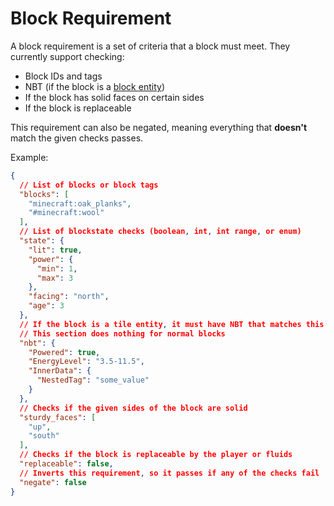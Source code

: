 # Block Requirement

A block requirement is a set of criteria that a block must meet. They currently support checking:

* Block IDs and tags
* NBT (if the block is a [block entity](https://minecraft.wiki/w/Block_entity))
* If the block has solid faces on certain sides
* If the block is replaceable

This requirement can also be negated, meaning everything that **doesn't** match the given checks passes.

Example:

```json
{
  // List of blocks or block tags
  "blocks": [
    "minecraft:oak_planks",
    "#minecraft:wool"
  ],
  // List of blockstate checks (boolean, int, int range, or enum)
  "state": {
    "lit": true,
    "power": {
      "min": 1,
      "max": 3
    },
    "facing": "north",
    "age": 3
  },
  // If the block is a tile entity, it must have NBT that matches this reqirement
  // This section does nothing for normal blocks
  "nbt": {
    "Powered": true,
    "EnergyLevel": "3.5-11.5",
    "InnerData": {
      "NestedTag": "some_value"
    }
  },
  // Checks if the given sides of the block are solid
  "sturdy_faces": [
    "up",
    "south"
  ],
  // Checks if the block is replaceable by the player or fluids
  "replaceable": false,
  // Inverts this requirement, so it passes if any of the checks fail
  "negate": false
}
```
